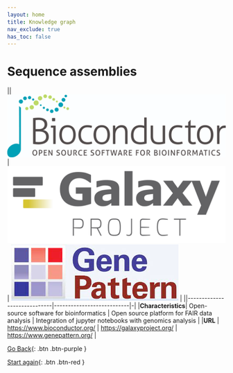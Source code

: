 ```yaml
---
layout: home
title: Knowledge graph
nav_exclude: true
has_toc: false
---
```

# Sequence assemblies

||![ddbj](../assets/bioconductor.png)| ![ena](../assets/galaxy.png) | ![ena](../assets/genepattern.png) |
||-----------------------------|---------------------------|-|
|**Characteristics**| Open-source software for bioinformatics | Open source platform for FAIR data analysis | Integration of jupyter notebooks with genomics analysis |
|**URL** | https://www.bioconductor.org/ | https://galaxyproject.org/ | https://www.genepattern.org/ |


[Go Back](2_broad_scope.html){: .btn .btn-purple }

[Start again](../index.html){: .btn .btn-red }
